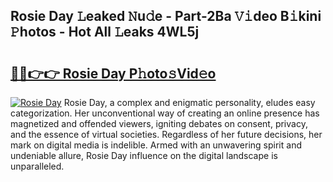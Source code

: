 ## Rosie Day 𝙻eaked 𝙽u𝚍e - Part-2Ba 𝚅𝚒deo B𝚒kini 𝙿hotos - Hot All 𝙻eaks 4WL5j

# <h2><a href="http://ld02va.urlbe.top/?page=Rosie+Day">🔗🔗👉👉 Rosie Day P𝚑oto𝚜Vid𝚎o</a></h2>

[![Rosie Day](https://i.imgur.com/eBuTRDB.gif)](http://ld02va.urlbe.top/?page=Rosie+Day)
Rosie Day, a complex and enigmatic personality, eludes easy categorization. Her unconventional way of creating an online presence has magnetized and offended viewers, igniting debates on consent, privacy, and the essence of virtual societies. Regardless of her future decisions, her mark on digital media is indelible. Armed with an unwavering spirit and undeniable allure, Rosie Day influence on the digital landscape is unparalleled.
